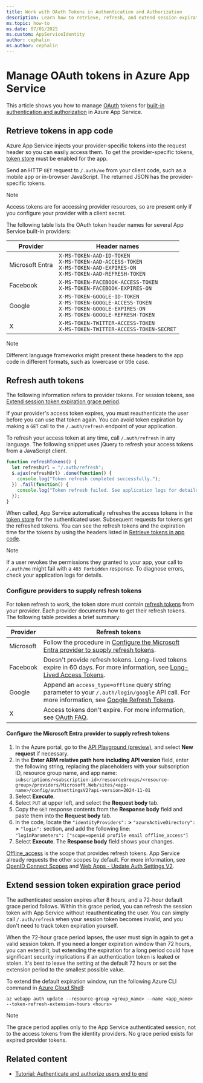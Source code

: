 ```yaml
---
title: Work with OAuth Tokens in Authentication and Authorization
description: Learn how to retrieve, refresh, and extend session expiration for OAuth tokens when you use Azure App Service built-in authentication and authorization.
ms.topic: how-to
ms.date: 07/01/2025
ms.custom: AppServiceIdentity
author: cephalin
ms.author: cephalin
---
```


# Manage OAuth tokens in Azure App Service

This article shows you how to manage [OAuth](https://www.microsoft.com/security/business/security-101/what-is-oauth) tokens for [built-in authentication and authorization](overview-authentication-authorization.md) in Azure App Service.

## Retrieve tokens in app code

Azure App Service injects your provider-specific tokens into the request header so you can easily access them. To get the provider-specific tokens, [token store](overview-authentication-authorization.md#token-store) must be enabled for the app.

Send an HTTP `GET` request to `/.auth/me` from your client code, such as a mobile app or in-browser JavaScript. The returned JSON has the provider-specific tokens.

> [!NOTE]
> Access tokens are for accessing provider resources, so are present only if you configure your provider with a client secret.

The following table lists the OAuth token header names for several App Service built-in providers:

| Provider | Header names |
|-|-|
| Microsoft Entra | `X-MS-TOKEN-AAD-ID-TOKEN` <br/> `X-MS-TOKEN-AAD-ACCESS-TOKEN` <br/> `X-MS-TOKEN-AAD-EXPIRES-ON`  <br/> `X-MS-TOKEN-AAD-REFRESH-TOKEN` |
| Facebook | `X-MS-TOKEN-FACEBOOK-ACCESS-TOKEN` <br/> `X-MS-TOKEN-FACEBOOK-EXPIRES-ON` |
| Google | `X-MS-TOKEN-GOOGLE-ID-TOKEN` <br/> `X-MS-TOKEN-GOOGLE-ACCESS-TOKEN` <br/> `X-MS-TOKEN-GOOGLE-EXPIRES-ON` <br/> `X-MS-TOKEN-GOOGLE-REFRESH-TOKEN` |
| X | `X-MS-TOKEN-TWITTER-ACCESS-TOKEN` <br/> `X-MS-TOKEN-TWITTER-ACCESS-TOKEN-SECRET` |

> [!NOTE]
> Different language frameworks might present these headers to the app code in different formats, such as lowercase or title case.

## Refresh auth tokens

The following information refers to provider tokens. For session tokens, see [Extend session token expiration grace period](#extend-session-token-expiration-grace-period).

If your provider's access token expires, you must reauthenticate the user before you can use that token again. You can avoid token expiration by making a `GET` call to the `/.auth/refresh` endpoint of your application.

To refresh your access token at any time, call `/.auth/refresh` in any language. The following snippet uses jQuery to refresh your access tokens from a JavaScript client.

```javascript
function refreshTokens() {
  let refreshUrl = "/.auth/refresh";
  $.ajax(refreshUrl) .done(function() {
    console.log("Token refresh completed successfully.");
  }) .fail(function() {
    console.log("Token refresh failed. See application logs for details.");
  });
}
```

When called, App Service automatically refreshes the access tokens in the [token store](overview-authentication-authorization.md#token-store) for the authenticated user. Subsequent requests for tokens get the refreshed tokens. You can see the refresh tokens and the expiration time for the tokens by using the headers listed in [Retrieve tokens in app code](#retrieve-tokens-in-app-code).

>[!NOTE]
>If a user revokes the permissions they granted to your app, your call to `/.auth/me` might fail with a `403 Forbidden` response. To diagnose errors, check your application logs for details.

### Configure providers to supply refresh tokens

For token refresh to work, the token store must contain [refresh tokens](/entra/identity-platform/refresh-tokens) from your provider. Each provider documents how to get their refresh tokens. The following table provides a brief summary:

| Provider | Refresh tokens |
|-|-|
| Microsoft | Follow the procedure in [Configure the Microsoft Entra provider to supply refresh tokens](#configure-the-microsoft-entra-provider-to-supply-refresh-tokens). |
| Facebook | Doesn't provide refresh tokens. Long-lived tokens expire in 60 days. For more information, see [Long-Lived Access Tokens](https://developers.facebook.com/docs/facebook-login/guides/access-tokens/get-long-lived/). |
| Google | Append an `access_type=offline` query string parameter to your `/.auth/login/google` API call. For more information, see [Google Refresh Tokens](https://developers.google.com/identity/protocols/OpenIDConnect#refresh-tokens).|
| X | Access tokens don't expire. For more information, see [OAuth FAQ](https://developer.x.com/en/docs/authentication/faq). |

#### Configure the Microsoft Entra provider to supply refresh tokens

1. In the Azure portal, go to the [API Playground (preview)](https://portal.azure.com/#view/Microsoft_Azure_Resources/ArmPlayground), and select **New request** if necessary.
1. In the **Enter ARM relative path here including API version** field, enter the following string, replacing the placeholders with your subscription ID, resource group name, and app name:<br>`subscriptions/<subscription-id>/resourceGroups/<resource-group>/providers/Microsoft.Web/sites/<app-name>/config/authsettingsV2?api-version=2024-11-01`
1. Select **Execute**.
1. Select `PUT` at upper left, and select the **Request body** tab.
1. Copy the `GET` response contents from the **Response body** field and paste them into the **Request body** tab.
1. In the code, locate the `"identityProviders":` **>** `"azureActiveDirectory":` **>** `"login":` section, and add the following line:<br>`"loginParameters": ["scope=openid profile email offline_access"]`
1. Select **Execute**. The **Response body** field shows your changes.

[Offline_access](/entra/identity-platform/scopes-oidc#the-offline_access-scope) is the scope that provides refresh tokens. App Service already requests the other scopes by default. For more information, see [OpenID Connect Scopes](/entra/identity-platform/scopes-oidc#openid-connect-scopes) and [Web Apps - Update Auth Settings V2](/rest/api/appservice/web-apps/update-auth-settings-v-2).

## Extend session token expiration grace period

The authenticated session expires after 8 hours, and a 72-hour default grace period follows. Within this grace period, you can refresh the session token with App Service without reauthenticating the user. You can simply call `/.auth/refresh` when your session token becomes invalid, and you don't need to track token expiration yourself.

When the 72-hour grace period lapses, the user must sign in again to get a valid session token. If you need a longer expiration window than 72 hours, you can extend it, but extending the expiration for a long period could have significant security implications if an authentication token is leaked or stolen. It's best to leave the setting at the default 72 hours or set the extension period to the smallest possible value.

To extend the default expiration window, run the following Azure CLI command in [Azure Cloud Shell](../cloud-shell/overview.md):

```azurecli-interactive
az webapp auth update --resource-group <group_name> --name <app_name> --token-refresh-extension-hours <hours>
```

> [!NOTE]
> The grace period applies only to the App Service authenticated session, not to the access tokens from the identity providers. No grace period exists for expired provider tokens.

## Related content

- [Tutorial: Authenticate and authorize users end to end](tutorial-auth-aad.md)
